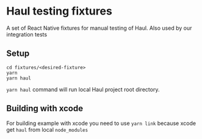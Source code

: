 # Haul testing fixtures

A set of React Native fixtures for manual testing of Haul. Also used by our
integration tests

## Setup

```
cd fixtures/<desired-fixture>
yarn
yarn haul
```

`yarn haul` command will run local Haul project root directory.

## Building with xcode

For building example with xcode you need to use `yarn link` because xcode get `haul` from local `node_modules` 
